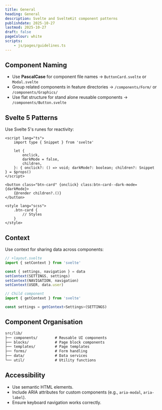 ```yaml
---
title: General
heading: General
description: Svelte and SvelteKit component patterns
publishdate: 2025-10-27
lastmod: 2025-10-27
draft: false
pageColour: white
scripts:
    - js/pages/guidelines.ts
---
```


## Component Naming

- Use **PascalCase** for component file names -> `ButtonCard.svelte` or `Modal.svelte`
- Group related components in feature directories -> `/components/Form/` or `/components/Graphics/`
- Use flat structure for stand alone reusable components -> `/components/Button.svelte`

## Svelte 5 Patterns

Use Svelte 5's runes for reactivity:

```svelte
<script lang="ts">
	import type { Snippet } from 'svelte'

	let {
		onclick,
		darkMode = false,
		children,
	}: { onclick?: () => void; darkMode?: boolean; children?: Snippet } = $props()
</script>

<button class="btn-card" {onclick} class:btn-card--dark-mode={darkMode}>
	{@render children?.()}
</button>

<style lang="scss">
	.btn-card {
		// Styles
	}
</style>
```

## Context

Use context for sharing data across components:

```typescript
// +layout.svelte
import { setContext } from 'svelte'

const { settings, navigation } = data
setContext(SETTINGS, settings)
setContext(NAVIGATION, navigation)
setContext(USER, data.user)
```

```typescript
// Child component
import { getContext } from 'svelte'

const settings = getContext<Settings>(SETTINGS)
```

## Component Organisation

```txt
src/lib/
├── components/        # Reusable UI components
├── blocks/            # Page block components
├── templates/         # Page templates
├── forms/             # Form handling
├── data/              # Data services
└── util/              # Utility functions
```

## Accessibility

- Use semantic HTML elements.
- Include ARIA attributes for custom components (e.g., `aria-modal`, `aria-label`).
- Ensure keyboard navigation works correctly.

